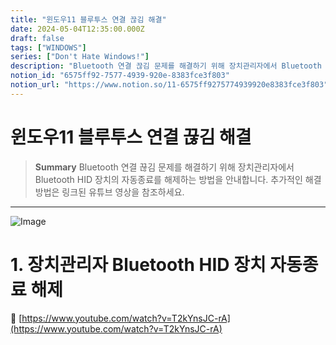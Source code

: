 ```yaml
---
title: "윈도우11 블루투스 연결 끊김 해결"
date: 2024-05-04T12:35:00.000Z
draft: false
tags: ["WINDOWS"]
series: ["Don't Hate Windows!"]
description: "Bluetooth 연결 끊김 문제를 해결하기 위해 장치관리자에서 Bluetooth HID 장치의 자동종료를 해제하는 방법을 안내합니다. 추가적인 해결 방법은 링크된 유튜브 영상을 참조하세요."
notion_id: "6575ff92-7577-4939-920e-8383fce3f803"
notion_url: "https://www.notion.so/11-6575ff9275774939920e8383fce3f803"
---
```


# 윈도우11 블루투스 연결 끊김 해결

> **Summary**
> Bluetooth 연결 끊김 문제를 해결하기 위해 장치관리자에서 Bluetooth HID 장치의 자동종료를 해제하는 방법을 안내합니다. 추가적인 해결 방법은 링크된 유튜브 영상을 참조하세요.

---


![Image](https://prod-files-secure.s3.us-west-2.amazonaws.com/09ccd4d5-876c-4bba-bbdf-cc77a0a11257/01e7561e-f0ae-40c6-8f74-3ca8221f8685/Untitled.png?X-Amz-Algorithm=AWS4-HMAC-SHA256&X-Amz-Content-Sha256=UNSIGNED-PAYLOAD&X-Amz-Credential=ASIAZI2LB466SBY7PRSI%2F20250724%2Fus-west-2%2Fs3%2Faws4_request&X-Amz-Date=20250724T101905Z&X-Amz-Expires=3600&X-Amz-Security-Token=IQoJb3JpZ2luX2VjEAIaCXVzLXdlc3QtMiJHMEUCIQDSivpVcb17MuMnlK%2FZmt9tOMlzOdRyU4tJEX5DfT9nqwIgFuPfE2z%2F71%2BBJ4q%2BhfrMuaIepAW%2FuXMEqPLbg8BFYx4q%2FwMIKhAAGgw2Mzc0MjMxODM4MDUiDO%2F8FNIuiRMt%2BaCGfCrcA4hiT7WkZmFRi08MPVCEGlt28x%2Fp%2FRdEwgF04arvg4M19SuxZ5m7XQjSvPA1QYcvJUUNJgM4Am2cF4aYjnqYmfgJ%2BYvJvRMGMo4x2SvlsvTthaIHu8GzUVpMvQnjH6ADvHuSJPpuEFPkPUPNFKRI9neGJWvTmtUJvUOd%2FoQcPL4PYrpGGyQwARfoLj8qM4sjrq7FxBJmQIjADhi5KfztOXB485Cxu%2FUZVANtTeYnoBpocQOJdGzn0Fwybl9%2B9%2FpXyqJKA5WdXnhcuEnEpl3Jclk1%2BvJnmpRNIG75jfL5CZlVlw3KtEg4STl%2BTvMKEdl4odTqYDmfkgfclg6Jo6N8vEI2UUJ0GWbBchlayy%2F1zkI2sX15ZU62eztXMkJaFRhn38y%2BV4ibdOgEPbDHc71URkPmFCL6P6b5IA3ry50hNvXWJ5hHG%2BD78%2F6p%2BqGN2Y%2BQ5x7%2F7gJaCCKAQskF2UVgmnX%2BM04udxHLvK3bGZHeJcgMR5Ck7kElN%2BwsjRc%2BP3KhTuROf%2B41Ig1sGrldG2x0NcSj%2BOTaC6TnJph0h5tSKumnWF88Ncr4ktDLDJAh5nZ4EQ1sXRSc%2Fxgo8UYTLWlhwMyZKvuKaXHgFsaPk40rk40Uh9lmj1AFank9LTGEMLP2h8QGOqUBOl5jN7MO9iriXhO49FvdaQKAZks5ROzh9W9goGZGbEkItSd7BVAetR%2FRdS%2FizyZbIzSNtAWlNDItdaGsc1GYE39uNop6fd4KI4XLKuv543Mht9374vHjS4HEM4z8kgqROHfL9wUtxLfKEaLNcgdLWzpE764zb3jHecpwKqXlCuNmJO1g16%2BUnoHYC4Sd%2BdJwjMiD26sX7W5A%2BcCz8I80zDfn0pDd&X-Amz-Signature=83b0f7cd33e5c6f2e008b0648621745a93be66c50eafc442441a6524fc79b847&X-Amz-SignedHeaders=host&x-amz-checksum-mode=ENABLED&x-id=GetObject)

# 1. 장치관리자 Bluetooth HID 장치 자동종료 해제

🔗 [https://www.youtube.com/watch?v=T2kYnsJC-rA](https://www.youtube.com/watch?v=T2kYnsJC-rA)

